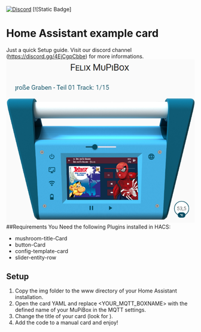 [![Discord](https://img.shields.io/discord/879874342203306005?logo=Discord&link=https%3A%2F%2Fdiscord.gg%2F4EjCgpCbbe)](https://discord.gg/4EjCgpCbbe) [![Static Badge]
# Home Assistant example card
Just a quick Setup guide. Visit our discord channel (https://discord.gg/4EjCgpCbbe) for more informations.
![Example](example.png "Example") 
##Requirements
You Need the following Plugins installed in HACS:
- mushroom-title-Card
- button-Card
- config-template-card
- slider-entity-row
## Setup
1. Copy the img folder to the www directory of your Home Assistant installation.
2. Open the card YAML and replace <YOUR_MQTT_BOXNAME> with the defined name of your MuPiBox in the MQTT settings.
3. Change the title of your card (look for <ANYTHING YOU WANT>).
4. Add the code to a manual card and enjoy!